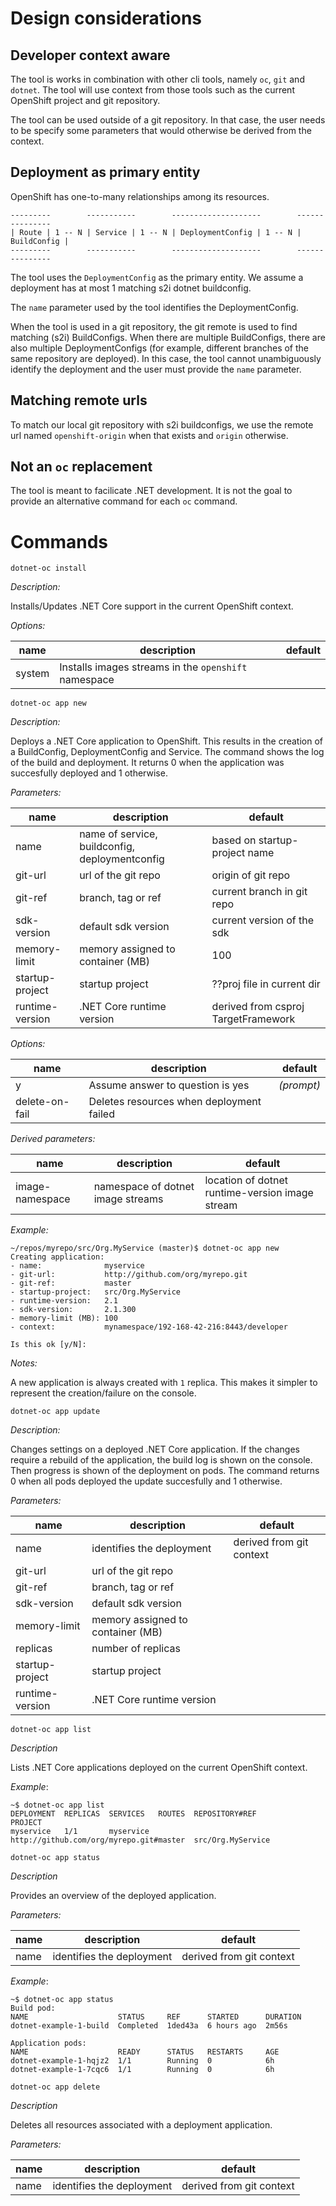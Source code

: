 # Design considerations

## Developer context aware

The tool is works in combination with other cli tools, namely `oc`, `git` and `dotnet`.
The tool will use context from those tools such as the current OpenShift project and git repository.

The tool can be used outside of a git repository. In that case, the user needs to be specify some parameters that would otherwise be derived from the context.

## Deployment as primary entity

OpenShift has one-to-many relationships among its resources.

```
---------        -----------        --------------------        ---------------
| Route | 1 -- N | Service | 1 -- N | DeploymentConfig | 1 -- N | BuildConfig |
---------        -----------        --------------------        ---------------
```

The tool uses the `DeploymentConfig` as the primary entity. We assume a deployment has at most 1 matching s2i dotnet buildconfig.

The `name` parameter used by the tool identifies the DeploymentConfig.

When the tool is used in a git repository, the git remote is used to find matching (s2i) BuildConfigs. When there are multiple BuildConfigs, there are also multiple DeploymentConfigs (for example, different branches of the same repository are deployed). In this case, the tool cannot unambiguously identify the deployment and the user must provide the `name` parameter.

## Matching remote urls

To match our local git repository with s2i buildconfigs, we use the remote url named `openshift-origin` when that exists and `origin` otherwise.

## Not an `oc` replacement

The tool is meant to facilicate .NET development. It is not the goal to provide an alternative command for each `oc` command.

# Commands

`dotnet-oc install`

_Description:_

Installs/Updates .NET Core support in the current OpenShift context.

_Options:_

| name | description | default |
|------|-------------|---------|
| system | Installs images streams in the `openshift` namespace | |

`dotnet-oc app new`

_Description:_

Deploys a .NET Core application to OpenShift.
This results in the creation of a BuildConfig, DeploymentConfig and Service.
The command shows the log of the build and deployment.
It returns 0 when the application was succesfully deployed and 1 otherwise.

_Parameters:_

| name | description | default |
|------|-------------|---------|
| name | name of service, buildconfig, deploymentconfig | based on startup-project name |
| git-url | url of the git repo | origin of git repo |
| git-ref | branch, tag or ref | current branch in git repo |
| sdk-version | default sdk version | current version of the sdk |
| memory-limit | memory assigned to container (MB) | 100 |
| startup-project | startup project | ??proj file in current dir |
| runtime-version | .NET Core runtime version | derived from csproj TargetFramework |

_Options:_

| name | description | default |
|------|-------------|---------|
| y | Assume answer to question is yes | _(prompt)_ |
| delete-on-fail | Deletes resources when deployment failed | |

_Derived parameters:_

| name | description | default |
|------|-------------|---------|
| image-namespace | namespace of dotnet image streams | location of dotnet runtime-version image stream |

_Example:_

```
~/repos/myrepo/src/Org.MyService (master)$ dotnet-oc app new
Creating application:
- name:              myservice
- git-url:           http://github.com/org/myrepo.git
- git-ref:           master
- startup-project:   src/Org.MyService
- runtime-version:   2.1
- sdk-version:       2.1.300
- memory-limit (MB): 100
- context:           mynamespace/192-168-42-216:8443/developer

Is this ok [y/N]:
```

_Notes:_

A new application is always created with `1` replica. This makes it simpler to represent the creation/failure on the console.

`dotnet-oc app update`

_Description:_

Changes settings on a deployed .NET Core application.
If the changes require a rebuild of the application, the build log is shown on the console.
Then progress is shown of the deployment on pods.
The command returns 0 when all pods deployed the update succesfully and 1 otherwise.

_Parameters:_

| name | description | default |
|------|-------------|---------|
| name | identifies the deployment | derived from git context |
| git-url | url of the git repo | |
| git-ref | branch, tag or ref | |
| sdk-version | default sdk version | |
| memory-limit | memory assigned to container (MB) | |
| replicas | number of replicas | |
| startup-project | startup project | |
| runtime-version | .NET Core runtime version | |

`dotnet-oc app list`

_Description_

Lists .NET Core applications deployed on the current OpenShift context.

_Example_:

```
~$ dotnet-oc app list
DEPLOYMENT  REPLICAS  SERVICES   ROUTES  REPOSITORY#REF                           PROJECT
myservice   1/1       myservice          http://github.com/org/myrepo.git#master  src/Org.MyService
```

`dotnet-oc app status`

_Description_

Provides an overview of the deployed application.

_Parameters:_

| name | description | default |
|------|-------------|---------|
| name | identifies the deployment | derived from git context |

_Example_:

```
~$ dotnet-oc app status
Build pod:
NAME                    STATUS     REF      STARTED      DURATION
dotnet-example-1-build  Completed  1ded43a  6 hours ago  2m56s

Application pods:
NAME                    READY      STATUS   RESTARTS     AGE
dotnet-example-1-hqjz2  1/1        Running  0            6h
dotnet-example-1-7cqc6  1/1        Running  0            6h
```

`dotnet-oc app delete`

_Description_

Deletes all resources associated with a deployment application.

_Parameters:_

| name | description | default |
|------|-------------|---------|
| name | identifies the deployment | derived from git context |